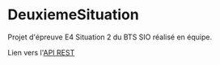 # DeuxiemeSituation
Projet d'épreuve E4 Situation 2 du BTS SIO réalisé en équipe.

Lien vers l'[API REST][api]

[api]: https://github.com/mdoutreluingne/APIDeuxiemeSituation
